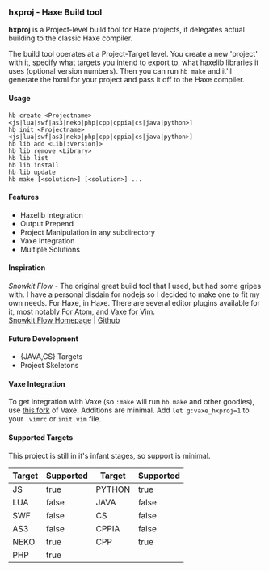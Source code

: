 ### hxproj - Haxe Build tool
**hxproj** is a Project-level build tool for Haxe projects, it delegates actual building to the classic Haxe compiler.  

The build tool operates at a Project-Target level. You create a new 'project' with it, specify what targets you intend to export to, what haxelib libraries it uses (optional version numbers). Then you can run `hb make` and it'll generate the hxml for your project and pass it off to the Haxe compiler.

#### Usage
```
hb create <Projectname> <js|lua|swf|as3|neko|php|cpp|cppia|cs|java|python>]
hb init <Projectname> <js|lua|swf|as3|neko|php|cpp|cppia|cs|java|python>]
hb lib add <Lib[:Version]>
hb lib remove <Library>
hb lib list
hb lib install
hb lib update
hb make [<solution>] [<solution>] ...
```

#### Features
+ Haxelib integration
+ Output Prepend
+ Project Manipulation in any subdirectory
+ Vaxe Integration
+ Multiple Solutions

#### Inspiration
*Snowkit Flow* - The original great build tool that I used, but had some gripes with. I have a personal disdain for nodejs so I decided to make one to fit my own needs. For Haxe, in Haxe. There are several editor plugins available for it, most notably [For Atom](https://github.com/snowkit/atom-flow), and [Vaxe for Vim](https://github.com/jdonaldson/vaxe).   
[Snowkit Flow Homepage](https://snowkit.github.io/flow/) | [Github](https://github.com/snowkit/flow)  

#### Future Development
+ {JAVA,CS} Targets
+ Project Skeletons

#### Vaxe Integration
To get integration with Vaxe (so `:make` will run `hb make` and other goodies), use [this fork](https://github.com/Montycarlo/vaxe) of Vaxe. Additions are minimal. Add `let g:vaxe_hxproj=1` to your `.vimrc` or `init.vim` file.

#### Supported Targets
This project is still in it's infant stages, so support is minimal.

| Target | Supported | Target | Supported |
| ------ | --------- | ------ | --------- |
| JS | true | PYTHON | true |
| LUA | false | JAVA | false |
| SWF | false | CS | false |
| AS3 | false | CPPIA | false |
| NEKO | true | CPP | true |
| PHP | true | | |

